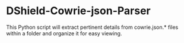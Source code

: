 # DShield-Cowrie-json-Parser
This Python script will extract pertinent details from cowrie.json.* files within a folder and organize it for easy viewing.
